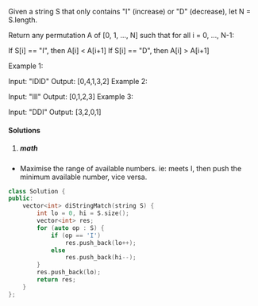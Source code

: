 Given a string S that only contains "I" (increase) or "D" (decrease), let N = S.length.

Return any permutation A of [0, 1, ..., N] such that for all i = 0, ..., N-1:

If S[i] == "I", then A[i] < A[i+1]
If S[i] == "D", then A[i] > A[i+1]
 

Example 1:

Input: "IDID"
Output: [0,4,1,3,2]
Example 2:

Input: "III"
Output: [0,1,2,3]
Example 3:

Input: "DDI"
Output: [3,2,0,1]

#### Solutions

1. ##### math

- Maximise the range of available numbers. ie: meets I, then push the minimum available number, vice versa.

```c++
class Solution {
public:
    vector<int> diStringMatch(string S) {
        int lo = 0, hi = S.size();
        vector<int> res;
        for (auto op : S) {
            if (op == 'I')
                res.push_back(lo++);
            else
                res.push_back(hi--);
        }
        res.push_back(lo);
        return res;
    }
};
```